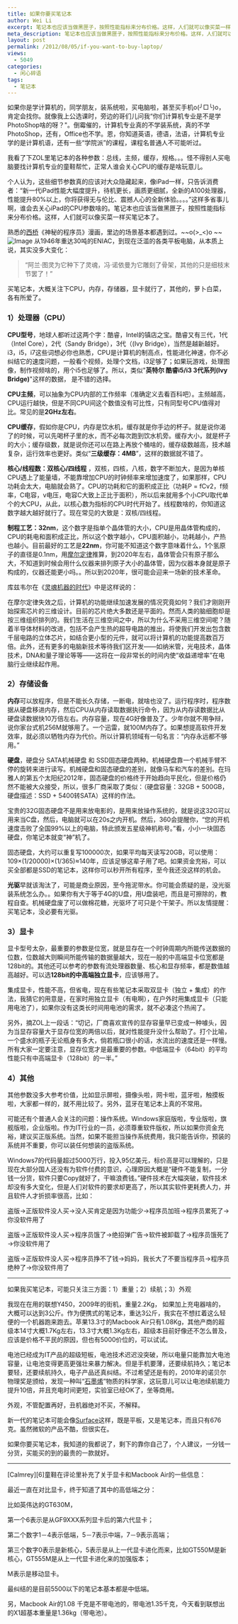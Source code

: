 ```yaml
---
title: 如果你要买笔记本
author: Wei Li
excerpt: 笔记本也应该当做黑匣子，按照性能指标来分布价格。这样，人们就可以像买菜一样买笔记本了。
meta_description: 笔记本也应该当做黑匣子，按照性能指标来分布价格。这样，人们就可以像买菜一样买笔记本了。
layout: post
permalink: /2012/08/05/if-you-want-to-buy-laptop/
views:
  - 5049
categories:
  - 闲心碎语
tags:
  - 笔记本
---
```

如果你是学计算机的，同学朋友，装系统啦，买电脑啦，甚至买手机o(╯□╰)o，肯定会找你。就像我上公选课时，旁边的哥们儿问我“你们计算机专业是不是学PhotoShop啥的呀？"。倒霉催的，计算机专业真的不学装系统，真的不学PhotoShop，还有，Office也不学。恩，你知道英语，德语，法语，计算机专业学的是计算机语，还有一些“学院派”的课程，课程名普通人不可能听过。

我看了下ZOL里笔记本的各种参数：总线，主频，缓存，规格。。。怪不得别人买电脑要找计算机专业的童鞋帮忙，正常人谁会关心CPU的缓存是啥玩意儿。

个人认为，这些细节参数真的应该对大众隐藏起来，像iPad一样，只告诉消费者：“新一代iPad性能大幅度提升，待机更长，画质更细腻，全新的A100处理器，性能提升80%以上，你将获得无与伦比、震撼人心的全新体验。。。。”这样多省事儿啊，谁会去关心iPad的CPU参数啥的。笔记本也应该当做黑匣子，按照性能指标来分布价格。这样，人们就可以像买菜一样买笔记本了。

熟悉的[西桥][1]《神秘的程序员》漫画，里边的场景基本都遇到过。~~o(>_<)o ~~
![Image][manhua]
从1946年重达30吨的ENIAC，到现在泛滥的各类平板电脑，从本质上说，其实没多大变化：
>“阿兰·图灵为它种下了灵魂，冯·诺依曼为它雕刻了骨架，其他的只是细枝末节罢了！”

买笔记本，大概关注下CPU，内存，存储器，显卡就行了，其他的，萝卜白菜，各有所爱了。

### 1）处理器（CPU）

**CPU型号**，地球人都听过这两个字：酷睿，Intel的镇店之宝。酷睿又有三代，1代（Intel Core），2代（Sandy Bridge），3代（(Ivy Bridge），当然是越新越好。i3，i5，i7这些词想必你也熟悉，CPU是计算机的制高点，性能进化神速，你不必纠结它的速度问题，一般看个视频，处理个文档，i3足够了；如果玩游戏，处理图像，制作视频啥的，用个i5也足够了。所以，类似"**英特尔 酷睿i5/i3 3代系列(Ivy Bridge)**"这样的数据， 是不错的选择。

**CPU主频**，可以抽象为CPU内部的工作频率（准确定义去看百科吧）。主频越高，CPU运行越快，但是不同CPU间这个数值没有可比性，只有同型号CPU值得对比。常见的是**2GHz左右**。

**CPU缓存**，假如你是CPU，内存是饮水机，缓存就是你手边的杯子。就是说你渴了的时候，可以先喝杯子里的水，而不必每次跑到饮水机旁。缓存大小，就是杯子的大小；缓存级数，就是说你还可以在路上再放个桶啥的，缓存级数越高，技术越复杂，运行效率也更好。类似“**三级缓存：4MB**”，这样的数据就不错了。

**核心/线程数：双核心/四线程** ，双核，四核，八核，数字不断加大，是因为单核CPU遇上了能量墙，不能靠增加CPU的时钟频率来增加速度了，如果那样，CPU功耗会太大，电脑就会熟了。CPU的功耗和它的面积成正比（功耗P = fCv2，f频率，C电容，v电压，电容C大致上正比于面积），所以后来就用多个小CPU取代单个的大CPU，从此，以核心数为指标的CPU时代开始了。线程数啥的，你知道这数字越大越好就行了。现在常见的大致是：双核/四线程。

**制程工艺：32nm**，这个数字是指单个晶体管的大小，CPU是用晶体管构成的，CPU的耗电和面积成正比，所以这个数字越小，CPU面积越小，功耗越小，产热也越小。目前最好的工艺是**22nm**，你可能不知道这个数字意味着什么，1个氢原子的直径是0.1nm，用[摩尔定律][2]推算，到2020年左右，晶体管会只有原子那么大，不知道到时候会用什么仪器来排列原子大小的晶体管，因为仪器本身就是原子构成的，仪器还能更小吗。。所以到2020年，很可能会迎来一场新的技术革命。

库兹韦尔在《[灵魂机器的时代][3]》中是这样说的：

在摩尔定律失效之后，计算机的功能继续加速发展的情况究竟如何？我们才刚刚开始探索芯片的三维设计。目前的芯片绝大多数还是平面的。然而人类的脑细胞却是按三维组织排列的。我们生活在三维空间之中，所以为什么不采用三维空间呢？随着半导体材料的改进，包括不会产生热的超导电路的推出，将使我们开发出包含数千层电路的立体芯片，如结合更小型的元件，就可以将计算机的功能提高数百万倍。此外，还有更多的电脑新技术等待我们区开发——如纳米管，光电技术，晶体技术，DNA和量子理论等等——这将在一段非常长的时间内使“收益递增率”在电脑行业继续起作用。

### 2）存储设备

**内存**可以放程序，但是不能长久存储，一断电，就啥也没了。运行程序时，程序数据从硬盘移进内存，然后CPU从内存读取数据执行命令，因为从内存读数据比从硬盘读数据快10万倍左右。内存容量，现在4G好像普及了。少年你就不用争辩，说你家台式机256M就够用了。一个迅雷，就100M内存了。如果想提高软件开发效率，就必须以牺牲内存为代价。所以计算机领域有一句名言：“内存永远都不够用。”

**硬盘**，硬盘分 SATA机械硬盘 和 SSD固态硬盘两种。机械硬盘靠一个机械手臂不停的旋转来进行读写。机械硬盘和固态硬盘的差别，就像马车和汽车的差别。在玛雅人的第五个太阳纪2012年，固态硬盘的价格终于开始趋向平民化，但是价格仍然不能被大众接受，所以，很多厂商采取了类似：（硬盘容量：32GB + 500GB，硬盘描述：SSD + 5400转SATA）这样的作法。

宝贵的32G固态硬盘不是用来放电影的，是用来放操作系统的，就是说这32G可以用来当C盘，然后，电脑就可以在20s之内开机。然后，360会提醒你，“您的开机速度击败了全国99%以上的电脑，特此颁发五星级神机称号。”看，小小一块固态硬盘，你笔记本就变“神”机了。

固态硬盘，大约可以重复写100000次，如果平均每天读写20GB，可以使用：109×(1/20000)×(1/365)≈140年，应该足够这辈子用了吧。如果资金充裕，可以买全部都是SSD的笔记本，这样你可以秒开所有程序，至今我还没这样的机会。

**光驱**早就该淘汰了，可能是商业原因，至今拖泥带水。你可能会质疑的是，没光驱装系统怎么办。。如果你有大于等于4G的U盘，用U盘装吧，而且是可擦除的，教程自查。机械硬盘废了可以做棉花糖，光驱坏了可只是个干架子。所以友情提醒：买笔记本，没必要有光驱。

### 3）显卡

显卡型号太杂，最重要的参数是位宽，就是显存在一个时钟周期内所能传送数据的位数，位数越大则瞬间所能传输的数据量越大，现在一般的中高端显卡位宽都是128bit的。其他还可以参考的参数有流处理器数量、核心和显存频率，都是数值越高越好。可以选**128bit的中高端独立显卡**，应该够用了。

集成显卡，性能不高，但省电，现在有些笔记本采取双显卡（独立 + 集成）的作法，我猜它的用意是，在家时用独立显卡（有电啊），在户外时用集成显卡（只能用电池了），如果你没有这类长时间用电池的需求，就不必凑这个热闹了。

另外，摘ZOL上一段话：“切记，厂商喜欢宣传的显存容量早已变成一种噱头，因为当显存容量大于显存位宽的两倍以后，就对性能提升没什么帮助了。打个比喻，一个盛水的瓶子无论瓶身有多大，倘若瓶口很小的话，水流出的速度还是一样慢。所有大家一定要注意，显存位宽才是最重要的参数。中低端显卡（64bit）的平均性能只有中高端显卡（128bit）的一半。”

### 4）其他

其他参数没多大参考价值，比如显示屏啦，摄像头啦，网卡啦，蓝牙啦，触摸板啦，大家都一样的，就不用比较了。另外，蓝牙在笔记本上真的不常用。

可能还有个普通人会关注的问题：操作系统。Windows家庭版啦，专业版啦，旗舰版啦，企业版啦。作为IT行业的一员，必须尊重软件版权，所以如果你资金充裕，建议买正版系统。当然，如果不能担当操作系统费用，我只能告诉你，预装的系统并不重要，你可以装任何想装的盗版系统。

Windows7的代码量超过5000万行，投入95亿美元，标价高是可以理解的，只是现在大部分国人还没有为软件付费的意识，心理原因大概是“硬件不能复制，一分钱一分货，软件只要Copy就好了，干嘛浪费钱。”硬件技术在大幅突破，软件技术却没有多大变化，但是人们对软件的要求却更高了，所以其实软件更耗费人力，并且软件人才折损率很高，比如：

盗版→正版软件没人买→没人买肯定是因为功能少→程序员加班→程序员累死了→你没软件用了

盗版→正版软件没人买→程序员饿了→绝招弹广告→软件被卸载了→程序员饿死了→你没软件用了

盗版→正版软件没人买→程序员挣不了钱→妈妈，我长大了不要当程序员→程序员绝种了→你没软件用了
<hr/>
如果我买笔记本，可能只关注三方面：1）重量；2）续航；3）外观

我现在在用的联想Y450，2009年的街机，重量2.2Kg，  如果加上充电器啥的，大概可以达到3公斤。作为便携式的笔记本，重达3公斤，我实在不想扛着这么轻便的一个机器跑来跑去。苹果13.3寸的Macbook Air只有1.08Kg，其他产商的超级本14寸大概1.7Kg左右，13.3寸大概1.3Kg左右，超级本目前好像还不怎么普及，应该是价格不平民的原因，但也有5000价位的，可以试试。

电池已经成为IT产品的超级短板，电池技术迟迟没突破，所以电量只能靠加大电池容量，让电池变得更高更强壮来暴力解决。但是手机要薄，还要续航持久；笔记本要轻，还要续航持久，电子产品还真纠结。不过希望还是有的，2010年的诺贝尔物理奖是颁给，发现一种叫“[石墨烯][4]”物质的科学家，这玩意儿可以让电池续航能力提升10倍，并且充电时间更短，实验室已经OK了，坐等商用。

外观，不管配置再好，丑机器绝对不买，不解释。

新一代的笔记本可能会像[Surface][5]这样，既是平板，又是笔记本，而且只有676克。虽然微软的产品不酷，但很实在。

如果你要买笔记本，我知道的我都说了，剩下的靠你自己了，个人建议，一分钱一分货，买能买的到的最贵的一款就好。
<hr/>
[Calmrey][6]童鞋在评论里补充了关于显卡和Macbook Air的一些信息：

最近一直在对比显卡，终于知道了其中的高低端之分：

比如英伟达的GT630M，

第一个6表示是从GF9XXX系列显卡后的第六代显卡；

第二个数字1－4表示低端，5－7表示中端，7－9表示高端；

第三个数字0表示是新核心，5表示是从上一代显卡进化而来，比如GT550M是新核心，GT555M是从上一代显卡进化来的加强版本；

M表示是移动显卡。

最纠结的是目前5500以下的笔记本基本都是中低端。

另，Macbook Air的1.08 千克是不带电池的，带电池1.35千克，今天看到联想出的X1超基本重量是1.36kg（带电池）。

[1]: http://blog.xiqiao.info/
[2]: http://baike.baidu.com/view/17904.htm
[3]: http://book.douban.com/subject/1072147/
[4]: http://article.yeeyan.org/view/90098/266219
[5]: http://www.iplaysoft.com/surface.html
[6]: http://calmrey.diandian.com/

[manhua]: http://blog.xiqiao.info/blogimg/programmers/26_sorrowful_life.gif